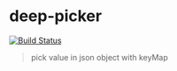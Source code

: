 # deep-picker

[![Build Status](https://travis-ci.org/AceLeeWinnie/deep-picker.svg?branch=master)](https://travis-ci.org/AceLeeWinnie/deep-picker)

> pick value in json object with keyMap
